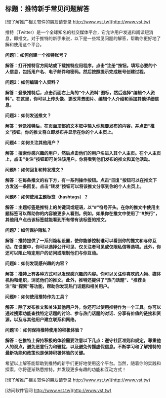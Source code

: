 ## **标题：推特新手常见问题解答**

[想了解推广相关软件的朋友请登录 http://www.vst.tw](http://www.vst.tw)

推特（Twitter）是一个全球知名的社交媒体平台，它允许用户发送和阅读短消息，即推文。对于推特的新手来说，以下是一些常见问题的解答，帮助你更好地了解和使用这个平台。

**问题1：如何创建一个推特账号？**

**解答：打开推特官方网站或下载推特应用程序，点击“注册”按钮。填写必要的个人信息，包括用户名、电子邮件和密码。然后按照提示完成账号创建过程。**

**问题2：如何编辑个人资料？**

**解答：登录推特后，点击页面右上角的“个人资料”图标，然后选择“编辑个人资料”。在这里，你可以上传头像、更改背景图片、编辑个人介绍和添加其他详细信息。**

**问题3：如何发送推文？**

**解答：登录推特后，在页面顶部的文本框中输入你想要发布的内容，并点击“推文”按钮。你的推文将立即发布并显示在你的个人主页上。**

**问题4：如何关注其他用户？**

**解答：搜索你感兴趣的用户，然后点击他们的用户名进入其个人主页。在个人主页上，点击“关注”按钮即可关注该用户。你将看到他们发布的推文和其他活动。**

**问题5：如何回复和转发推文？**

**解答：在每条推文的右下方，有一系列操作按钮。点击“回复”按钮可以在推文下方发送一条回复。点击“转发”按钮可以将该推文分享到你的个人主页上。**

**问题6：如何使用主题标签（hashtags）？**

**解答：主题标签是推特上的关键词或短语，以“#”符号开头。在你的推文中使用主题标签可以帮助你的内容被更多人看到。例如，如果你在推文中使用了“#旅行”，其他用户点击该标签就能看到所有带有该标签的推文。**

**问题7：如何保护隐私？**

**解答：推特提供了一系列隐私设置，使你能够控制谁可以看到你的推文和与你互动。在设置中，你可以选择公开可见、仅关注者可见或仅限私信等选项。此外，你还可以阻止特定用户的访问或限制他们与你互动。**

**问题8：如何发现感兴趣的内容？**

**解答：推特上有各种方式可以发现感兴趣的内容。你可以关注你喜欢的人物、媒体机构和组织，浏览他们的推文。此外，推特还提供了“热门话题”、“推荐关注”和“探索”等功能，帮助你发现热门话题和相关用户。**

**问题9：如何使用推特作为工具？**

**解答：除了发布推文和关注其他用户外，你还可以使用推特作为一个工具。你可以通过搜索功能查找特定话题的讨论、参与热门话题的对话、分享有价值的链接和资源，以及与其他用户建立联系和网络。**

**问题10：如何保持推特使用的积极体验？**

**解答：在推特上保持积极的体验需要注意以下几点：遵守社区准则和规定，尊重他人的观点，避免恶意行为和骚扰，以及避免传播虚假信息。不断学习和了解推特的最新功能和政策也是保持积极体验的关键。**

希望以上解答能帮助到推特的新手们更好地使用这个平台。当然，随着你的实践和探索，你将逐渐熟悉推特，并发现更多有趣的功能和互动方式！

[想了解推广相关软件的朋友请登录 http://www.vst.tw](http://www.vst.tw)


[访问软件官网 http://www.vst.tw](http://www.vst.tw)

